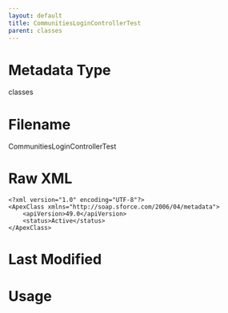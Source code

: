 ```yaml
---
layout: default
title: CommunitiesLoginControllerTest
parent: classes
---
```

# Metadata Type
classes


# Filename 
CommunitiesLoginControllerTest


# Raw XML
```
<?xml version="1.0" encoding="UTF-8"?>
<ApexClass xmlns="http://soap.sforce.com/2006/04/metadata">
    <apiVersion>49.0</apiVersion>
    <status>Active</status>
</ApexClass>
```


# Last Modified


# Usage
